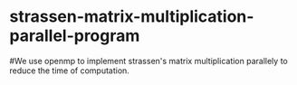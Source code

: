 # strassen-matrix-multiplication-parallel-program
#We use openmp to implement strassen's matrix multiplication parallely to reduce the time of computation.
